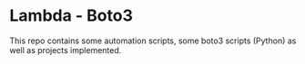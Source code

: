 # Lambda -  Boto3 

This repo contains some automation scripts, some boto3 scripts (Python) as well as projects implemented.


